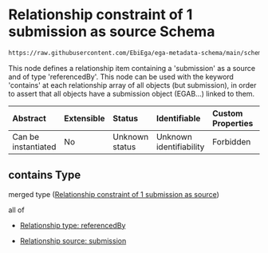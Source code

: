 # Relationship constraint of 1 submission as source Schema

```txt
https://raw.githubusercontent.com/EbiEga/ega-metadata-schema/main/schemas/EGA.assay.json#/properties/assayRelationships/contains
```

This node defines a relationship item containing a 'submission' as a source and of type 'referencedBy'. This node can be used with the keyword 'contains' at each relationship array of all objects (but submission), in order to assert that all objects have a submission object (EGAB...) linked to them.

| Abstract            | Extensible | Status         | Identifiable            | Custom Properties | Additional Properties | Access Restrictions | Defined In                                                                 |
| :------------------ | :--------- | :------------- | :---------------------- | :---------------- | :-------------------- | :------------------ | :------------------------------------------------------------------------- |
| Can be instantiated | No         | Unknown status | Unknown identifiability | Forbidden         | Allowed               | none                | [EGA.assay.json\*](../../../schemas/EGA.assay.json "open original schema") |

## contains Type

merged type ([Relationship constraint of 1 submission as source](ega-3-properties-assay-relationships-relationship-constraint-of-1-submission-as-source.md))

all of

*   [Relationship type: referencedBy](ega-4-definitions-relationship-type-referencedby.md "check type definition")

*   [Relationship source: submission](ega-4-definitions-relationship-source-submission.md "check type definition")
